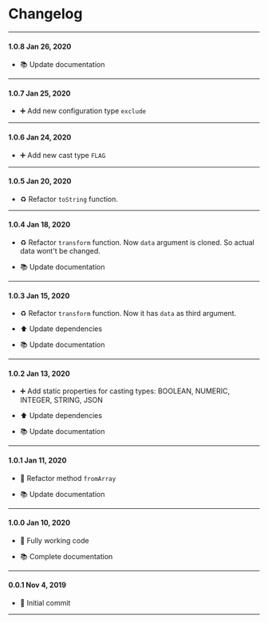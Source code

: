 # Changelog

---

#### 1.0.8 Jan 26, 2020

- 📚 Update documentation

---

#### 1.0.7 Jan 25, 2020

- ➕ Add new configuration type `exclude`

---

#### 1.0.6 Jan 24, 2020

- ➕ Add new cast type `FLAG`

---

#### 1.0.5 Jan 20, 2020

- ♻️ Refactor `toString` function.

---

#### 1.0.4 Jan 18, 2020

- ♻️ Refactor `transform` function. Now `data` argument is cloned. So actual data wont't be changed.

- 📚 Update documentation

---

#### 1.0.3 Jan 15, 2020

- ♻️ Refactor `transform` function. Now it has `data` as third argument.

- ⬆️ Update dependencies

- 📚 Update documentation

---

#### 1.0.2 Jan 13, 2020

- ➕ Add static properties for casting types: BOOLEAN, NUMERIC, INTEGER, STRING, JSON

- ⬆️ Update dependencies

- 📚 Update documentation

---

#### 1.0.1 Jan 11, 2020

- 🔨 Refactor method `fromArray`

- 📚 Update documentation

---

#### 1.0.0 Jan 10, 2020

- 🎉 Fully working code

- 📚 Complete documentation

---

#### 0.0.1 Nov 4, 2019

- 🎉 Initial commit

---
